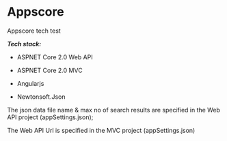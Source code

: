 # Appscore
Appscore tech test

***Tech stack:***

*	ASPNET Core 2.0 Web API

*	ASPNET Core 2.0 MVC

*	Angularjs

*	Newtonsoft.Json

The json data file name & max no of search results are specified in the Web API project (appSettings.json);

The Web API Url is specified in the MVC project (appSettings.json)
